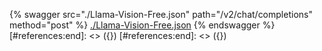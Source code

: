 [#references:start]: <> ({ "template": "openapi" })
[#references:start]: <> ({ "template": "openapi" })
{% swagger src="./Llama-Vision-Free.json" path="/v2/chat/completions" method="post" %}
[./Llama-Vision-Free.json](./Llama-Vision-Free.json)
{% endswagger %}
[#references:end]: <> ({})
[#references:end]: <> ({})
